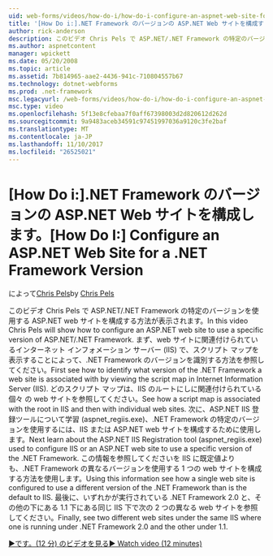 ```yaml
---
uid: web-forms/videos/how-do-i/how-do-i-configure-an-aspnet-web-site-for-a-net-framework-version
title: '[How Do i:].NET Framework のバージョンの ASP.NET Web サイトを構成する |Microsoft ドキュメント'
author: rick-anderson
description: このビデオ Chris Pels で ASP.NET/.NET Framework の特定のバージョンを使用する ASP.NET web サイトを構成する方法が表示されます。 最初にどのような v を識別する方法を参照してください.
ms.author: aspnetcontent
manager: wpickett
ms.date: 05/20/2008
ms.topic: article
ms.assetid: 7b814965-aae2-4436-941c-710804557b67
ms.technology: dotnet-webforms
ms.prod: .net-framework
msc.legacyurl: /web-forms/videos/how-do-i/how-do-i-configure-an-aspnet-web-site-for-a-net-framework-version
msc.type: video
ms.openlocfilehash: 5f13e8cfebaa7f0aff67398003d2d820612d262d
ms.sourcegitcommit: 9a9483aceb34591c97451997036a9120c3fe2baf
ms.translationtype: MT
ms.contentlocale: ja-JP
ms.lasthandoff: 11/10/2017
ms.locfileid: "26525021"
---
```

<a name="how-do-i-configure-an-aspnet-web-site-for-a-net-framework-version"></a><span data-ttu-id="bf40f-104">[How Do i:].NET Framework のバージョンの ASP.NET Web サイトを構成します。</span><span class="sxs-lookup"><span data-stu-id="bf40f-104">[How Do I:] Configure an ASP.NET Web Site for a .NET Framework Version</span></span>
====================
<span data-ttu-id="bf40f-105">によって[Chris Pels](https://twitter.com/chrispels)</span><span class="sxs-lookup"><span data-stu-id="bf40f-105">by [Chris Pels](https://twitter.com/chrispels)</span></span>

<span data-ttu-id="bf40f-106">このビデオ Chris Pels で ASP.NET/.NET Framework の特定のバージョンを使用する ASP.NET web サイトを構成する方法が表示されます。</span><span class="sxs-lookup"><span data-stu-id="bf40f-106">In this video Chris Pels will show how to configure an ASP.NET web site to use a specific version of ASP.NET/.NET Framework.</span></span> <span data-ttu-id="bf40f-107">まず、web サイトに関連付けられているインターネット インフォメーション サーバー (IIS) で、スクリプト マップを表示することによって、.NET Framework のバージョンを識別する方法を参照してください。</span><span class="sxs-lookup"><span data-stu-id="bf40f-107">First see how to identify what version of the .NET Framework a web site is associated with by viewing the script map in Internet Information Server (IIS).</span></span> <span data-ttu-id="bf40f-108">どのスクリプト マップは、IIS のルートにしに関連付けられている個々 の web サイトを参照してください。</span><span class="sxs-lookup"><span data-stu-id="bf40f-108">See how a script map is associated with the root in IIS and then with individual web sites.</span></span> <span data-ttu-id="bf40f-109">次に、ASP.NET IIS 登録ツールについて学習 (aspnet\_regiis.exe)、.NET Framework の特定のバージョンを使用するには、IIS または ASP.NET web サイトを構成するために使用します。</span><span class="sxs-lookup"><span data-stu-id="bf40f-109">Next learn about the ASP.NET IIS Registration tool (aspnet\_regiis.exe) used to configure IIS or an ASP.NET web site to use a specific version of the .NET Framework.</span></span> <span data-ttu-id="bf40f-110">この情報を参照してくださいを IIS に既定値よりも、.NET Framework の異なるバージョンを使用する 1 つの web サイトを構成する方法を使用します。</span><span class="sxs-lookup"><span data-stu-id="bf40f-110">Using this information see how a single web site is configured to use a different version of the .NET Framework than is the default to IIS.</span></span> <span data-ttu-id="bf40f-111">最後に、いずれかが実行されている .NET Framework 2.0 と、その他の下にある 1.1 下にある同じ IIS 下で次の 2 つの異なる web サイトを参照してください。</span><span class="sxs-lookup"><span data-stu-id="bf40f-111">Finally, see two different web sites under the same IIS where one is running under .NET Framework 2.0 and the other under 1.1.</span></span>

[<span data-ttu-id="bf40f-112">&#9654;です。(12 分) のビデオを見る</span><span class="sxs-lookup"><span data-stu-id="bf40f-112">&#9654; Watch video (12 minutes)</span></span>](https://channel9.msdn.com/Blogs/ASP-NET-Site-Videos/how-do-i-configure-an-aspnet-web-site-for-a-net-framework-version)

